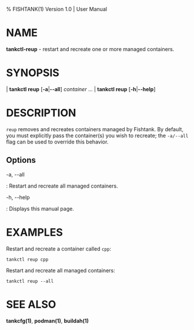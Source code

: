 % FISHTANK(1) Version 1.0 | User Manual

NAME
====
**tankctl-reup** - restart and recreate one or more managed containers.

SYNOPSIS
========

| **tankctl reup** \[**-a**|**--all**\] *container* ...
| **tankctl reup** \[**-h**|**--help**\]

DESCRIPTION
===========

`reup` removes and recreates containers managed by Fishtank. By default, you must explicitly pass the container(s) you wish to recreate; the `-a/--all` flag can be used to override this behavior.

Options
-------

-a, --all

: Restart and recreate all managed containers.

-h, --help

: Displays this manual page.

EXAMPLES
========

Restart and recreate a container called `cpp`:

```
tankctl reup cpp
```

Restart and recreate all managed containers:

```
tankctl reup --all
```

SEE ALSO
========

**tankcfg(1)**, **podman(1)**, **buildah(1)**
